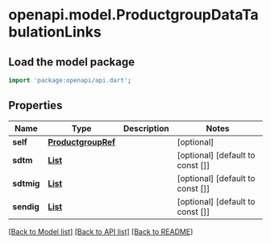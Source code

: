 # openapi.model.ProductgroupDataTabulationLinks

## Load the model package
```dart
import 'package:openapi/api.dart';
```

## Properties
Name | Type | Description | Notes
------------ | ------------- | ------------- | -------------
**self** | [**ProductgroupRef**](ProductgroupRef.md) |  | [optional] 
**sdtm** | [**List<SdtmProductRefElement>**](SdtmProductRefElement.md) |  | [optional] [default to const []]
**sdtmig** | [**List<SdtmigProductRefElement>**](SdtmigProductRefElement.md) |  | [optional] [default to const []]
**sendig** | [**List<SendigProductRefElement>**](SendigProductRefElement.md) |  | [optional] [default to const []]

[[Back to Model list]](../README.md#documentation-for-models) [[Back to API list]](../README.md#documentation-for-api-endpoints) [[Back to README]](../README.md)


